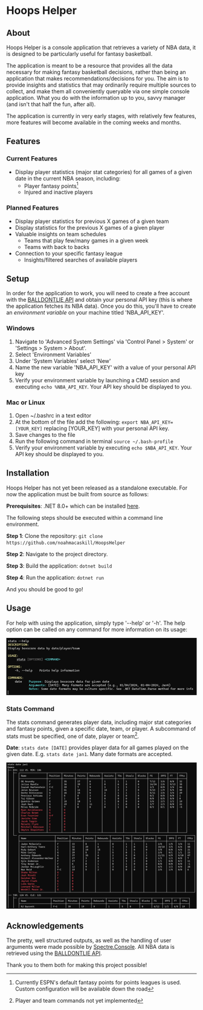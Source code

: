 # Hoops Helper

## About
Hoops Helper is a console application that retrieves a variety of NBA data, it is designed to be particularly useful for fantasy basketball.

The application is meant to be a resource that provides all the data necessary for making fantasy basketball decisions, rather than being an application that makes recommendations/decisions for you.
The aim is to provide insights and statistics that may ordinarily require multiple sources to collect, and make them all conveniently queryable via one simple console application.
What you do with the information up to you, savvy manager (and isn't that half the fun, after all).

The application is currently in very early stages, with relatively few features, more features will become available in the coming weeks and months.

## Features

### Current Features
- Display player statistics (major stat categories) for all games of a given date in the current NBA season, including:
  - Player fantasy points[^1]
  - Injured and inactive players

[^1]: Currently ESPN's default fantasy points for points leagues is used. Custom configuration will be available down the road

### Planned Features
- Display player statistics for previous X games of a given team
- Display statistics for the previous X games of a given player
- Valuable insights on team schedules
  - Teams that play few/many games in a given week
  - Teams with back to backs
- Connection to your specific fantasy league
  - Insights/filtered searches of available players

## Setup

In order for the application to work, you will need to create a free account with the [BALLDONTLIE API](https://www.balldontlie.io/)
and obtain your personal API key (this is where the application fetches its NBA data).
Once you do this, you'll have to create an _environment variable_ on your machine titled 'NBA_API_KEY'.

### Windows
1. Navigate to 'Advanced System Settings' via 'Control Panel > System' or 'Settings > System > About'.
2. Select 'Environment Variables'
3. Under 'System Variables' select 'New'
4. Name the new variable 'NBA_API_KEY' with a value of your personal API key
5. Verify your environment variable by launching a CMD session and executing `echo %NBA_API_KEY`. Your API key should be displayed to you.

### Mac or Linux
1. Open ~/.bashrc in a text editor
2. At the bottom of the file add the following: `export NBA_API_KEY=[YOUR_KEY]` replacing [YOUR_KEY] with your personal API key.
3. Save changes to the file
4. Run the following command in terminal `source ~/.bash-profile`
5. Verify your environment variable by executing `echo $NBA_API_KEY`. Your API key should be displayed to you.

## Installation

Hoops Helper has not yet been released as a standalone executable. For now the application must be built from source as follows:

__Prerequisites__: .NET 8.0+ which can be installed [here](https://dotnet.microsoft.com/download/dotnet).

The following steps should be executed within a command line environment.

__Step 1__: Clone the repository: `git clone https://github.com/noahmacaskill/HoopsHelper`

__Step 2__: Navigate to the project directory.

__Step 3__: Build the application: `dotnet build`

__Step 4__: Run the application: `dotnet run`

And you should be good to go!

## Usage

For help with using the application, simply type '--help' or '-h'. The help option can be called on any command for more information on its usage:

![Help Example Image](images/help_example.png)

### Stats Command
The stats command generates player data, including major stat categories and fantasy points, given a specific date, team, or player.
A subcommand of stats must be specified, one of date, player or team[^2].

__Date__: `stats date [DATE]` provides player data for all games played on the given date.
E.g. `stats date jan1`. Many date formats are accepted.

![Stats Date Example Image](images/stats_date_example.png)

[^2]: Player and team commands not yet implemented

## Acknowledgements
The pretty, well structured outputs, as well as the handling of user arguments were made possible by [Spectre.Console](https://github.com/spectreconsole/spectre.console).
All NBA data is retrieved using the [BALLDONTLIE API](https://www.balldontlie.io/).

Thank you to them both for making this project possible!

